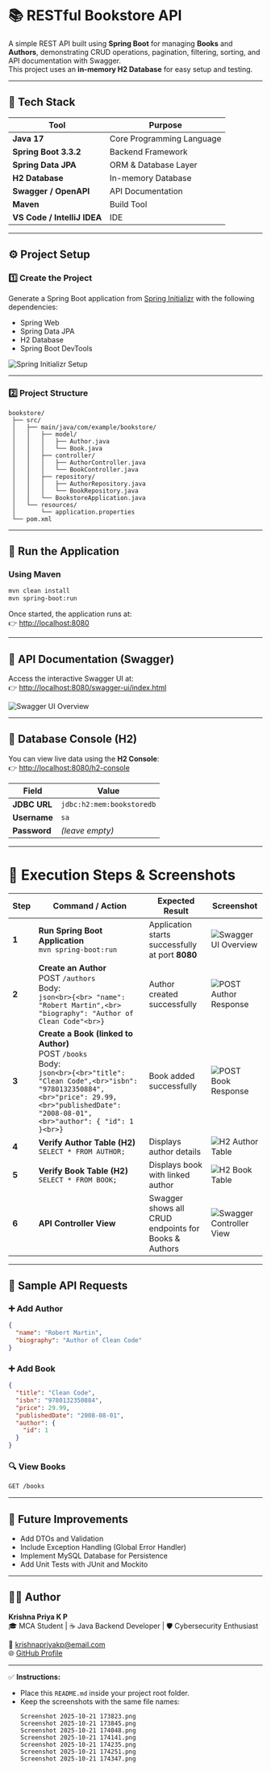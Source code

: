 # 📚 RESTful Bookstore API

A simple REST API built using **Spring Boot** for managing **Books** and **Authors**, demonstrating CRUD operations, pagination, filtering, sorting, and API documentation with Swagger.  
This project uses an **in-memory H2 Database** for easy setup and testing.

---

## 🧩 Tech Stack

| Tool | Purpose |
|------|----------|
| **Java 17** | Core Programming Language |
| **Spring Boot 3.3.2** | Backend Framework |
| **Spring Data JPA** | ORM & Database Layer |
| **H2 Database** | In-memory Database |
| **Swagger / OpenAPI** | API Documentation |
| **Maven** | Build Tool |
| **VS Code / IntelliJ IDEA** | IDE |

---

## ⚙️ Project Setup

### 1️⃣ Create the Project
Generate a Spring Boot application from [Spring Initializr](https://start.spring.io/) with the following dependencies:
- Spring Web  
- Spring Data JPA  
- H2 Database  
- Spring Boot DevTools  

![Spring Initializr Setup](./Screenshot%202025-10-21%20173823.png)

---

### 2️⃣ Project Structure

```
bookstore/
 ├── src/
 │   ├── main/java/com/example/bookstore/
 │   │   ├── model/
 │   │   │   ├── Author.java
 │   │   │   └── Book.java
 │   │   ├── controller/
 │   │   │   ├── AuthorController.java
 │   │   │   └── BookController.java
 │   │   ├── repository/
 │   │   │   ├── AuthorRepository.java
 │   │   │   └── BookRepository.java
 │   │   └── BookstoreApplication.java
 │   └── resources/
 │       └── application.properties
 └── pom.xml
```

---

## 🚀 Run the Application

### Using Maven
```bash
mvn clean install
mvn spring-boot:run
```

Once started, the application runs at:  
👉 [http://localhost:8080](http://localhost:8080)

---

## 🧪 API Documentation (Swagger)

Access the interactive Swagger UI at:  
👉 [http://localhost:8080/swagger-ui/index.html](http://localhost:8080/swagger-ui/index.html)

![Swagger UI Overview](./Screenshot%202025-10-21%20173845.png)

---

## 🧱 Database Console (H2)

You can view live data using the **H2 Console**:  
👉 [http://localhost:8080/h2-console](http://localhost:8080/h2-console)

| Field | Value |
|--------|--------|
| **JDBC URL** | `jdbc:h2:mem:bookstoredb` |
| **Username** | `sa` |
| **Password** | *(leave empty)* |

---

# 🧾 Execution Steps & Screenshots

| Step | Command / Action | Expected Result | Screenshot |
|------|------------------|------------------|-------------|
| **1** | **Run Spring Boot Application**<br>`mvn spring-boot:run` | Application starts successfully at port **8080** | ![Swagger UI Overview](./Screenshot%202025-10-21%20173845.png) |
| **2** | **Create an Author**<br>POST `/authors` <br>Body:<br>```json<br>{<br> "name": "Robert Martin",<br> "biography": "Author of Clean Code"<br>}``` | Author created successfully | ![POST Author Response](./Screenshot%202025-10-21%20174048.png) |
| **3** | **Create a Book (linked to Author)**<br>POST `/books` <br>Body:<br>```json<br>{<br>"title": "Clean Code",<br>"isbn": "9780132350884",<br>"price": 29.99,<br>"publishedDate": "2008-08-01",<br>"author": { "id": 1 }<br>}``` | Book added successfully | ![POST Book Response](./Screenshot%202025-10-21%20174141.png) |
| **4** | **Verify Author Table (H2)**<br>`SELECT * FROM AUTHOR;` | Displays author details | ![H2 Author Table](./Screenshot%202025-10-21%20174235.png) |
| **5** | **Verify Book Table (H2)**<br>`SELECT * FROM BOOK;` | Displays book with linked author | ![H2 Book Table](./Screenshot%202025-10-21%20174251.png) |
| **6** | **API Controller View** | Swagger shows all CRUD endpoints for Books & Authors | ![Swagger Controller View](./Screenshot%202025-10-21%20174347.png) |

---

## 📗 Sample API Requests

### ➕ Add Author
```json
{
  "name": "Robert Martin",
  "biography": "Author of Clean Code"
}
```

### ➕ Add Book
```json
{
  "title": "Clean Code",
  "isbn": "9780132350884",
  "price": 29.99,
  "publishedDate": "2008-08-01",
  "author": {
    "id": 1
  }
}
```

### 🔍 View Books
```bash
GET /books
```

---

## 🧠 Future Improvements
- Add DTOs and Validation  
- Include Exception Handling (Global Error Handler)  
- Implement MySQL Database for Persistence  
- Add Unit Tests with JUnit and Mockito  

---

## 👩‍💻 Author
**Krishna Priya K P**  
🎓 MCA Student | ☕ Java Backend Developer | 🛡️ Cybersecurity Enthusiast  

📧 [krishnapriyakp@email.com](mailto:krishnapriyakp@email.com)  
🌐 [GitHub Profile](https://github.com/Krshnapriyaa)

---

✅ **Instructions:**
- Place this `README.md` inside your project root folder.
- Keep the screenshots with the same file names:
  ```
  Screenshot 2025-10-21 173823.png
  Screenshot 2025-10-21 173845.png
  Screenshot 2025-10-21 174048.png
  Screenshot 2025-10-21 174141.png
  Screenshot 2025-10-21 174235.png
  Screenshot 2025-10-21 174251.png
  Screenshot 2025-10-21 174347.png
  ```
